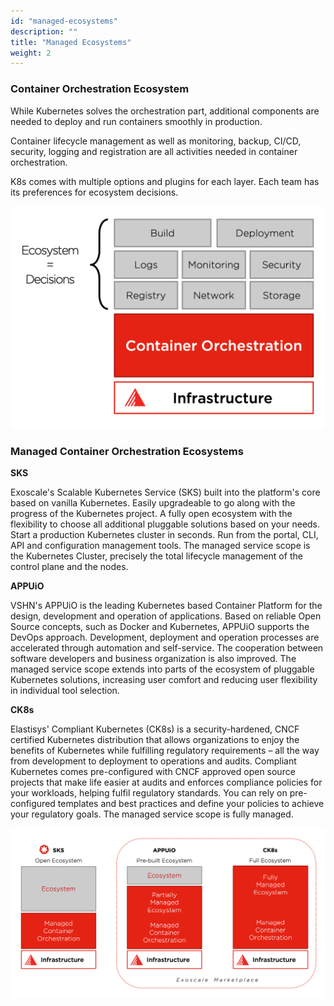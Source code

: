```yaml
---
id: "managed-ecosystems"
description: ""
title: "Managed Ecosystems"
weight: 2
---
```


### Container Orchestration Ecosystem

While Kubernetes solves the orchestration part, additional components are needed to deploy and run containers smoothly in production.

Container lifecycle management as well as monitoring, backup, CI/CD, security, logging and registration are all activities needed in container orchestration.

K8s comes with multiple options and plugins for each layer. Each team has its preferences for ecosystem decisions.

![ecosystem](ecosystem.png)

### Managed Container Orchestration Ecosystems

**SKS**

Exoscale's Scalable Kubernetes Service (SKS) built into the platform's core based on vanilla Kubernetes. Easily upgradeable to go along with the progress of the Kubernetes project. A fully open ecosystem with the flexibility to choose all additional pluggable solutions based on your needs. Start a production Kubernetes cluster in seconds. Run from the portal, CLI, API and configuration management tools. The managed service scope is the Kubernetes Cluster, precisely the total lifecycle management of the control plane and the nodes.

**APPUiO**

VSHN's APPUiO is the leading Kubernetes based Container Platform for the design, development and operation of applications. Based on reliable Open Source concepts, such as Docker and Kubernetes, APPUiO supports the DevOps approach. Development, deployment and operation processes are accelerated through automation and self-service. The cooperation between software developers and business organization is also improved. The managed service scope extends into parts of the ecosystem of pluggable Kubernetes solutions, increasing user comfort and reducing user flexibility in individual tool selection.

**CK8s**

Elastisys' Compliant Kubernetes (CK8s) is a security-hardened, CNCF certified Kubernetes distribution that allows organizations to enjoy the benefits of Kubernetes while fulfilling regulatory requirements – all the way from development to deployment to operations and audits. Compliant Kubernetes comes pre-configured with CNCF approved open source projects that make life easier at audits and enforces compliance policies for your workloads, helping fulfil regulatory standards. You can rely on pre-configured templates and best practices and define your policies to achieve your regulatory goals. The managed service scope is fully managed.

![ecosystem2](ecosystem2.png)
